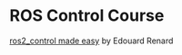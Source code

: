 # ROS Control Course

[ros2_control made easy](https://www.udemy.com/course/ros2_control/) by Edouard Renard
